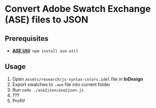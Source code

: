 ﻿# Convert Adobe Swatch Exchange (ASE) files to JSON

## Prerequisites

- [**ASE Util**](https://github.com/dfernandez79/ase-util): `npm install ase-util`


## Usage

1. Open `assets/research/js-syntax-colors.idml` file in **InDesign**
2. Export swatches to `.ase` file into current folder
3. Run `node ./ase2json/ase2json.js`
4. ???
5. Profit!
